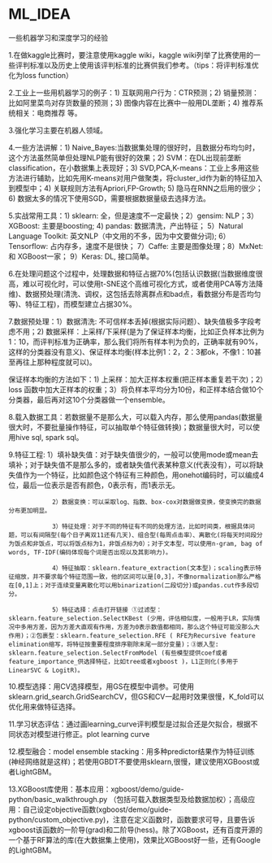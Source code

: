 # ML_IDEA
一些机器学习和深度学习的经验


1.在做kaggle比赛时，要注意使用kaggle wiki，kaggle wiki列举了比赛使用的一些评判标准以及历史上使用该评判标准的比赛供我们参考。（tips：将评判标准优化为loss function）

2.工业上一些用机器学习的例子：1) 互联网用户行为：CTR预测；2) 销量预测：比如阿里菜鸟对存货数量的预测；3) 图像内容在比赛中一般用DL垄断；4) 推荐系统相关：电商推荐 等。

3.强化学习主要在机器人领域。

4.一些方法讲解：1) Naive_Bayes:当数据集处理的很好时，且数据分布均匀时，这个方法虽然简单但处理NLP能有很好的效果；2) SVM：在DL出现前垄断classification，在小数据集上表现好；3) SVD,PCA,K-means：工业上多用这些方法进行辅助，比如先用K-means对用户做聚类，将cluster_id作为新的特征加入到模型中；4) 关联规则方法有Apriori,FP-Growth; 5) 隐马在RNN之后用的很少；6) 数据太多的情况下使用SGD，需要根据数据量级去选择方法。

5.实战常用工具：1) sklearn: 全，但是速度不一定最快；2）gensim: NLP；3）XGBoost: 主要是boosting; 4) pandas: 数据清洗，产出特征； 5）Natural Language Toolkit: 英文NLP（中文用的不多，因为中文要做分词);  6）Tensorflow: 占内存多，速度不是很快； 7）Caffe: 主要是图像处理；8）MxNet: 和 XGBoost一家； 9）Keras: DL, 接口简单。

6.在处理问题这个过程中，处理数据和特征占据70%(包括认识数据(当数据维度很高，难以可视化时，可以使用t-SNE这个高维可视化方式，或者使用PCA等方法降维)、数据预处理(清洗、调权，这包括去除离群点和bad点，看数据分布是否均匀等)、特征工程)，而模型建立占据30%。

7.数据预处理：1）数据清洗: 不可信样本丢掉(根据实际问题）、缺失值极多字段考虑不用；2) 数据采样：上采样/下采样(是为了保证样本均衡，比如正负样本比例为1：10，而评判标准为正确率，那么我们将所有样本判为负的，正确率就有90%，这样的分类器没有意义)、保证样本均衡(样本比例1：2，2：3都ok，不像1：10甚至再往上那种程度就可以)。

保证样本均衡的方法如下：1) 上采样：加大正样本权重(把正样本重复若干次)；2）loss 函数中加大正样本的权重；3）将负样本平均分为10份，和正样本结合做10个分类器，最后再对这10个分类器做一个ensemble。

8.载入数据工具：若数据量不是那么大，可以载入内存，那么使用pandas(数据量很大时，不要批量操作特征，可以抽取单个特征做转换)；数据量很大时，可以使用hive sql, spark sql。

9.特征工程: 1）填补缺失值：对于缺失值很少的，一般可以使用mode或mean去填补；对于缺失值不是那么多的，或者缺失值代表某种意义(代表没有），可以将缺失值作为一个特征，比如颜色这个特征有三种颜色，用onehot编码时，可以编成4位，最后一位表示是否有颜色，0表示有，而1表示无。

                2）数据变换：可以采取log、指数、box-cox对数据做变换，使变换完的数据分布更加明显。

                3）特征处理：对于不同的特征有不同的处理方法，比如时间类，根据具体问题，可以有间隔型(每个日子离双11还有几天)、组合型(每周点击率）、离散化(将每天时间段分为饭点和非饭点，可以将饭点标为1，非饭点标为0）；对于文本型，可以使用n-gram, bag of words, TF-IDF(编码体现每个词是否出现以及其影响力)。

                4）特征抽取：sklearn.feature_extraction(文本型)；scaling表示特征缩放，并不要求每个特征范围一致，他的区间可以是[0,3]，不像normalization那么严格在[0,1]上；对于连续变量离散化可以用binarization(二段切分)或pandas.cut作多段切分。

                5）特征选择：点击打开链接 ①过滤型：sklearn.feature_selection.SelectKBest (少用，评估相似度，一般用于LR，实际情况中多用方差，因为方差大直观有作用，方差为0表示数值都相同，那么这个特征可能没那么大作用)；②包裹型：sklearn.feature_selection.RFE ( RFE为Recursive feature elimination缩写，将特征按重要程度排序剔除末尾一部分变量)；③嵌入型: sklearn.feature_selection.SelectFromModel (有些模型提供coef或者feature_importance_供选择特征，比如tree或者xgboost )，L1正则化(多用于LinearSVC & LogitR)。

10.模型选择：用CV选择模型，用GS在模型中调参。可使用sklearn.grid_search.GridSearchCV，但GS和CV一起用时效果很慢，K_fold可以优化用来做特征选择。

11.学习状态评估：通过画learning_curve评判模型是过拟合还是欠拟合，根据不同状态对模型进行修正。plot learning curve

12.模型融合：model ensemble stacking：用多种predictor结果作为特征训练(神经网络就是这样)；若使用GBDT不要使用sklearn,很慢，建议使用XGBoost或者LightGBM。

13.XGBoost库使用：基本应用：xgboost/demo/guide-python/basic_walkthrough.py （包括可载入数据类型及给数据加权）；高级应用：自己设定objective函数(xgboost/demo/guide-python/custom_objective.py)，注意在定义函数时，函数要求可导，且要告诉xgboost该函数的一阶导(grad)和二阶导(hess)。除了XGBoost，还有百度开源的一个基于RF算法的库(在大数据集上使用)，效果比XGBoost好一些，还有Google的LightGBM。
